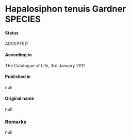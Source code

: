 Hapalosiphon tenuis Gardner SPECIES
=======

#### Status
ACCEPTED

#### According to
The Catalogue of Life, 3rd January 2011

#### Published in
null

#### Original name
null

### Remarks
null